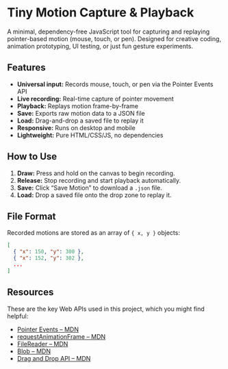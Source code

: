 # Tiny Motion Capture & Playback

A minimal, dependency-free JavaScript tool for capturing and replaying pointer-based motion (mouse, touch, or pen). Designed for creative coding, animation prototyping, UI testing, or just fun gesture experiments.

## Features

- **Universal input:** Records mouse, touch, or pen via the Pointer Events API
- **Live recording:** Real-time capture of pointer movement
- **Playback:** Replays motion frame-by-frame
- **Save:** Exports raw motion data to a JSON file
- **Load:** Drag-and-drop a saved file to replay it
- **Responsive:** Runs on desktop and mobile
- **Lightweight:** Pure HTML/CSS/JS, no dependencies

## How to Use

1. **Draw:** Press and hold on the canvas to begin recording.
2. **Release:** Stop recording and start playback automatically.
3. **Save:** Click “Save Motion” to download a `.json` file.
4. **Load:** Drop a saved file onto the drop zone to replay it.

## File Format

Recorded motions are stored as an array of `{ x, y }` objects:

```json
[
  { "x": 150, "y": 300 },
  { "x": 152, "y": 302 },
  ...
]
```

## Resources

These are the key Web APIs used in this project, which you might find helpful:

- [Pointer Events – MDN](https://developer.mozilla.org/en-US/docs/Web/API/Pointer_events)
- [requestAnimationFrame – MDN](https://developer.mozilla.org/en-US/docs/Web/API/window/requestAnimationFrame)
- [FileReader – MDN](https://developer.mozilla.org/en-US/docs/Web/API/FileReader)
- [Blob – MDN](https://developer.mozilla.org/en-US/docs/Web/API/Blob)
- [Drag and Drop API – MDN](https://developer.mozilla.org/en-US/docs/Web/API/HTML_Drag_and_Drop_API)